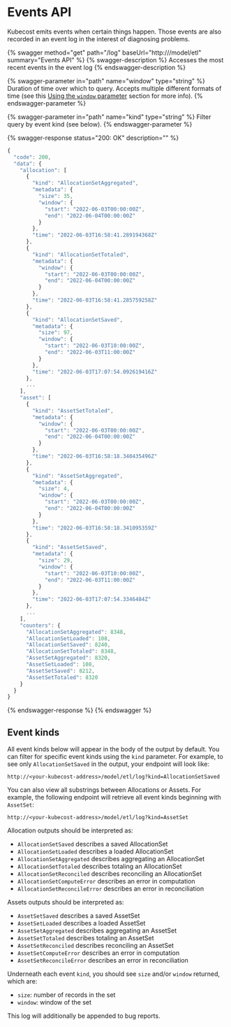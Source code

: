 # Events API

Kubecost emits events when certain things happen. Those events are also recorded in an event log in the interest of diagnosing problems.

{% swagger method="get" path="/log" baseUrl="http://<your-kubecost-address>/model/etl" summary="Events API" %}
{% swagger-description %}
Accesses the most recent events in the event log
{% endswagger-description %}

{% swagger-parameter in="path" name="window" type="string" %}
Duration of time over which to query. Accepts multiple different formats of time (see this [Using the `window` parameter](/apis/apis-overview.md#using-the-window-parameter) section for more info).
{% endswagger-parameter %}

{% swagger-parameter in="path" name="kind" type="string" %}
Filter query by event kind (see below).
{% endswagger-parameter %}

{% swagger-response status="200: OK" description="" %}
```javascript
{
  "code": 200,
  "data": {
    "allocation": [
      {
        "kind": "AllocationSetAggregated",
        "metadata": {
          "size": 35,
          "window": {
            "start": "2022-06-03T00:00:00Z",
            "end": "2022-06-04T00:00:00Z"
          }
        },
        "time": "2022-06-03T16:58:41.289194368Z"
      },
      {
        "kind": "AllocationSetTotaled",
        "metadata": {
          "window": {
            "start": "2022-06-03T00:00:00Z",
            "end": "2022-06-04T00:00:00Z"
          }
        },
        "time": "2022-06-03T16:58:41.285759258Z"
      },
      {
        "kind": "AllocationSetSaved",
        "metadata": {
          "size": 97,
          "window": {
            "start": "2022-06-03T10:00:00Z",
            "end": "2022-06-03T11:00:00Z"
          }
        },
        "time": "2022-06-03T17:07:54.092619416Z"
      },
      ...
    ],
    "asset": [
      {
        "kind": "AssetSetTotaled",
        "metadata": {
          "window": {
            "start": "2022-06-03T00:00:00Z",
            "end": "2022-06-04T00:00:00Z"
          }
        },
        "time": "2022-06-03T16:58:18.340435496Z"
      },
      {
        "kind": "AssetSetAggregated",
        "metadata": {
          "size": 4,
          "window": {
            "start": "2022-06-03T00:00:00Z",
            "end": "2022-06-04T00:00:00Z"
          }
        },
        "time": "2022-06-03T16:58:18.341095359Z"
      },
      {
        "kind": "AssetSetSaved",
        "metadata": {
          "size": 29,
          "window": {
            "start": "2022-06-03T10:00:00Z",
            "end": "2022-06-03T11:00:00Z"
          }
        },
        "time": "2022-06-03T17:07:54.3346484Z"
      },
      ...
    ],
    "counters": {
      "AllocationSetAggregated": 8348,
      "AllocationSetLoaded": 108,
      "AllocationSetSaved": 8240,
      "AllocationSetTotaled": 8348,
      "AssetSetAggregated": 8320,
      "AssetSetLoaded": 108,
      "AssetSetSaved": 8212,
      "AssetSetTotaled": 8320
    }
  }
}
```
{% endswagger-response %}
{% endswagger %}

## Event kinds

All event kinds below will appear in the body of the output by default. You can filter for specific event kinds using the `kind` parameter. For example, to see only `AllocationSetSaved` in the output, your endpoint will look like:

```
http://<your-kubecost-address>/model/etl/log?kind=AllocationSetSaved
```

You can also view all substrings between Allocations or Assets. For example, the following endpoint will retrieve all event kinds beginning with `AssetSet`:

```
http://<your-kubecost-address>/model/etl/log?kind=AssetSet
```

Allocation outputs should be interpreted as:

* `AllocationSetSaved` describes a saved AllocationSet
* `AllocationSetLoaded` describes a loaded AllocationSet
* `AllocationSetAggregated` describes aggregating an AllocationSet
* `AllocationSetTotaled` describes totaling an AllocationSet
* `AllocationSetReconciled` describes reconciling an AllocationSet
* `AllocationSetComputeError` describes an error in computation
* `AllocationSetReconcileError` describes an error in reconciliation

Assets outputs should be interpreted as:

* `AssetSetSaved` describes a saved AssetSet
* `AssetSetLoaded` describes a loaded AssetSet
* `AssetSetAggregated` describes aggregating an AssetSet
* `AssetSetTotaled` describes totaling an AssetSet
* `AssetSetReconciled` describes reconciling an AssetSet
* `AssetSetComputeError` describes an error in computation
* `AssetSetReconcileError` describes an error in reconciliation

Underneath each event `kind`, you should see `size` and/or `window` returned, which are:
 
  * `size`: number of records in the set
  * `window`: window of the set

This log will additionally be appended to bug reports.

